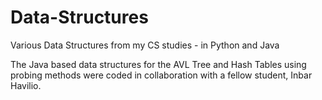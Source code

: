 # Data-Structures
Various Data Structures from my CS studies - in Python and Java

The Java based data structures for the AVL Tree and Hash Tables using probing methods were coded in collaboration with a fellow student, Inbar Havilio.

